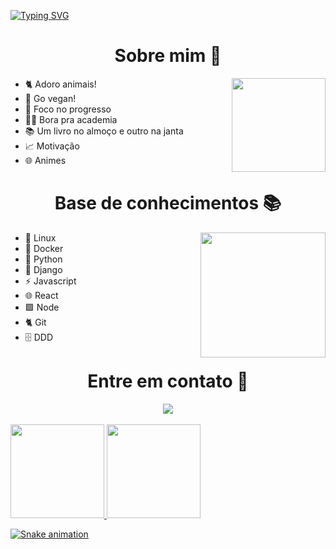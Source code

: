 
[![Typing SVG](https://readme-typing-svg.herokuapp.com?font=roboto&color=%23FFFFFF&size=18&multiline=true&height=100&lines=%5Bnode1%5D+(local)+willian%40127.0.0.1+~+;%24+echo+%22Welcome!!!+%F0%9F%9A%80%22;Welcome!!!+%F0%9F%9A%80;%24)](https://git.io/typing-svg)

<div>
<h1 align='center'>Sobre mim 💬</h1>
<img align='right' height=150 src="https://media.giphy.com/media/aNeyXVMrED6fUO1Exy/giphy.gif" alt="">
<ul>
  <li>🐈 Adoro animais!</li>
  <li>🥦 Go vegan!</li>
  <li>🚀 Foco no progresso</li>
  <li>💪🏻 Bora pra academia</li>
  <li>📚 Um livro no almoço e outro na janta</li>
  <li>📈 Motivação</li>
  <li>🌐 Animes</li>
</ul>
</div>
<h1 align='center'>Base de conhecimentos 📚</h1>
<img align='right' height=200 src="https://media.giphy.com/media/uIWTuwraEnRfblk36e/giphy.gif">
<ul>
  <li>👾 Linux</li>
  <li>🐳 Docker</li>
  <li>🐍 Python</li>
  <li>🐍 Django</li>
  <li>⚡ Javascript</li>
  <li>🌐 React</li>
  <li>🟩 Node</li>
  <li>🐈 Git</li>
  <li>🗄 DDD</li>
</ul>
<h1 align='center'>Entre em contato 📨</h1>
<div align='center'>
    <!-- <a href="#" target="_blank"><img src="https://img.shields.io/badge/-Instagram-%23E4405F?style=for-the-badge&logo=instagram&logoColor=white" target="_blank"/></a> -->
    <a href="https://www.linkedin.com/in/willian-soncini-783b18160" target="_blank"><img src="https://img.shields.io/badge/-LinkedIn-%230077B5?style=for-the-badge&logo=linkedin&logoColor=white" target="_blank"></a>
</div>
<br>
<div>
  <a href="https://github.com/williansoncini"> 
  <img height="150em" src="https://github-readme-stats.vercel.app/api?username=williansoncini&show_icons=true&theme=radical&include_all_commits=true&count_private=true"/>
  <img height="150em" src="https://github-readme-stats.vercel.app/api/top-langs/?username=williansoncini&layout=compact&langs_count=7&theme=radical"/>
</div> 

![Snake animation](https://raw.githubusercontent.com/williansoncini/williansoncini/output/github-contribution-grid-snake.svg)

